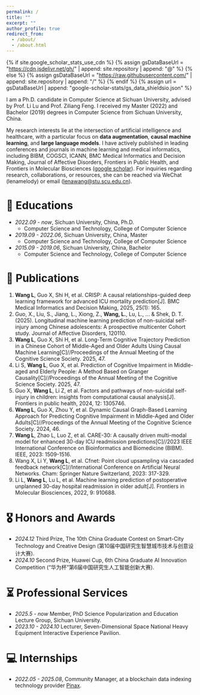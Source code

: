 ```yaml
---
permalink: /
title: ""
excerpt: ""
author_profile: true
redirect_from: 
  - /about/
  - /about.html
---
```


{% if site.google_scholar_stats_use_cdn %}
{% assign gsDataBaseUrl = "https://cdn.jsdelivr.net/gh/" | append: site.repository | append: "@" %}
{% else %}
{% assign gsDataBaseUrl = "https://raw.githubusercontent.com/" | append: site.repository | append: "/" %}
{% endif %}
{% assign url = gsDataBaseUrl | append: "google-scholar-stats/gs_data_shieldsio.json" %}

<span class='anchor' id='about-me'></span>

I am a Ph.D. candidate in Computer Science at Sichuan University, advised by Prof. Li Lu and Prof. Ziliang Feng. I received my Master (2022) and Bachelor (2019) degrees in Computer Science from Sichuan University, China. 

My research interests lie at the intersection of artificial intelligence and healthcare, with a particular focus on **data augmentation**, **causal machine learning**, and **large language models**. I have actively published in leading conferences and journals in machine learning and medical informatics, including BIBM, COGSCI, ICANN, BMC Medical Informatics and Decision Making, Journal of Affective Disorders, Frontiers in Public Health, and Frontiers in Molecular Biosciences (<a href='https://scholar.google.com/citations?hl=zh-CN&user=sbsucXoAAAAJ'>google scholar</a>). For inquiries regarding research, collaborations, or resources, she can be reached via WeChat (lenamelody) or email (lenawang@stu.scu.edu.cn).

<!-- # 🔥 News
- *2022.02*: &nbsp;🎉🎉 Lorem ipsum dolor sit amet, consectetur adipiscing elit. Vivamus ornare aliquet ipsum, ac tempus justo dapibus sit amet. 
- *2022.02*: &nbsp;🎉🎉 Lorem ipsum dolor sit amet, consectetur adipiscing elit. Vivamus ornare aliquet ipsum, ac tempus justo dapibus sit amet. -->

# 📖 Educations
- *2022.09 - now*, Sichuan University, China, Ph.D.
  - Computer Science and Technology, College of Computer Science
- *2019.09 - 2022.06*, Sichuan University, China, Master
  - Computer Science and Technology, College of Computer Science
- *2015.09 - 2019.06*, Sichuan University, China, Bachelor
  - Computer Science and Technology, College of Computer Science

# 📝 Publications 

1. **Wang L**, Guo X, Shi H, et al. CRISP: A causal relationships-guided deep learning framework for advanced ICU mortality prediction[J]. BMC Medical Informatics and Decision Making, 2025, 25(1): 165.
2. Guo, X., Liu, S., Jiang, L., Xiong, Z., **Wang, L.**, Lu, L., ... & Shek, D. T. (2025). Longitudinal machine learning prediction of non-suicidal self-injury among Chinese adolescents: A prospective multicenter Cohort study. Journal of Affective Disorders, 120110.
3. **Wang L**, Guo X, Shi H, et al. Long-Term Cognitive Trajectory Prediction in a Chinese Cohort of Middle-Aged and Older Adults Using Causal Machine Learning[C]//Proceedings of the Annual Meeting of the Cognitive Science Society. 2025, 47.
4. Li S, **Wang L**, Guo X, et al. Prediction of Cognitive Impairment in Middle-aged and Elderly People: A Method Based on Granger Causality[C]//Proceedings of the Annual Meeting of the Cognitive Science Society. 2025, 47.
5. Guo X, **Wang L**, Li Z, et al. Factors and pathways of non-suicidal self-injury in children: insights from computational causal analysis[J]. Frontiers in public health, 2024, 12: 1305746.
6. **Wang L**, Guo X, Zhou Y, et al. Dynamic Causal Graph-Based Learning Approach for Predicting Cognitive Impairment in Middle-Aged and Older Adults[C]//Proceedings of the Annual Meeting of the Cognitive Science Society. 2024, 46.
7. **Wang L**, Zhao L, Luo Z, et al. CARE-30: A causally driven multi-modal model for enhanced 30-day ICU readmission predictions[C]//2023 IEEE International Conference on Bioinformatics and Biomedicine (BIBM). IEEE, 2023: 1509-1516.
8. Wang X, Li Y, **Wang L**, et al. Cfnet: Point cloud upsampling via cascaded feedback network[C]//International Conference on Artificial Neural Networks. Cham: Springer Nature Switzerland, 2023: 317-329.
9. Li L, **Wang L**, Lu L, et al. Machine learning prediction of postoperative unplanned 30-day hospital readmission in older adult[J]. Frontiers in Molecular Biosciences, 2022, 9: 910688.

# 🎖 Honors and Awards
- *2024.12* Third Prize, The 10th China Graduate Contest on Smart-City Technology and Creative Design (第10届中国研究生智慧城市技术与创意设计大赛). 
- *2024.10* Second Prize, Huawei Cup, 6th China Graduate AI Innovation Competition (“华为杯”第6届中国研究生人工智能创新大赛).

# ⏳ Professional Services
- *2025.5 - now* Member, PhD Science Popularization and Education Lecture Group, Sichuan University.
- *2023.10 - 2024.10* Lecturer, Seven-Dimensional Space National Heavy Equipment Interactive Experience Pavilion.
  
<!-- # 💬 Invited Talks
- *2021.06*, Lorem ipsum dolor sit amet, consectetur adipiscing elit. Vivamus ornare aliquet ipsum, ac tempus justo dapibus sit amet. 
- *2021.03*, Lorem ipsum dolor sit amet, consectetur adipiscing elit. Vivamus ornare aliquet ipsum, ac tempus justo dapibus sit amet.  \| [\[video\]](https://github.com/) -->

# 💻 Internships
- *2022.05 - 2025.08*, Community Manager, at a blockchain data indexing technology provider <a href='https://pinax.network/en'>Pinax</a>.
